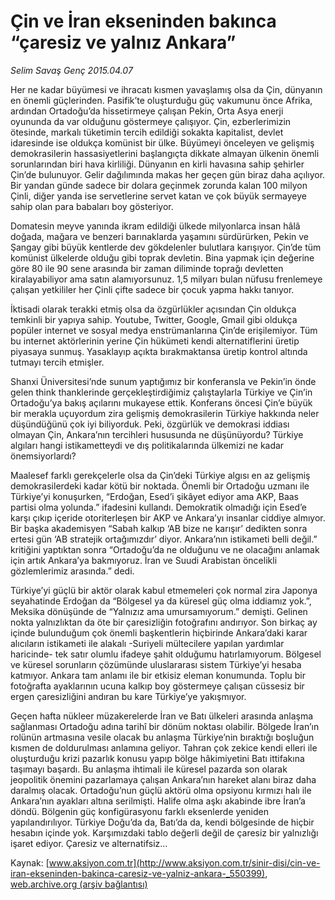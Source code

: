 # Çin ve İran ekseninden bakınca “çaresiz ve yalnız Ankara”

*Selim Savaş Genç 2015.04.07*

<div class="pNewsDetailMainContent" itemprop="articleBody">
 <p>
  Her ne kadar büyümesi ve ihracatı kısmen yavaşlamış olsa da Çin, dünyanın en önemli güçlerinden. Pasifik’te oluşturduğu güç vakumunu önce Afrika, ardından Ortadoğu’da hissetirmeye çalışan Pekin, Orta Asya enerji oyununda da var olduğunu göstermeye çalışıyor. Çin, ezberlerimizin ötesinde, markalı tüketimin tercih edildiği sokakta kapitalist, devlet idaresinde ise oldukça komünist bir ülke. Büyümeyi önceleyen ve gelişmiş demokrasilerin hassasiyetlerini başlangıçta dikkate almayan ülkenin önemli sorunlarından biri hava kirliliği. Dünyanın en kirli havasına sahip şehirler Çin’de bulunuyor. Gelir dağılımında makas her geçen gün biraz daha açılıyor. Bir yandan günde sadece bir dolara geçinmek zorunda kalan 100 milyon Çinli, diğer yanda ise servetlerine servet katan ve çok büyük sermayeye sahip olan para babaları boy gösteriyor.
 </p>
 <p>
  Domatesin meyve yanında ikram edildiği ülkede milyonlarca insan hâlâ doğada, mağara ve benzeri barınaklarda yaşamını sürdürürken, Pekin ve Şangay gibi büyük kentlerde dev gökdelenler bulutlara karışıyor. Çin’de tüm komünist ülkelerde olduğu gibi toprak devletin. Bina yapmak için değerine göre 80 ile 90 sene arasında bir zaman diliminde toprağı devletten kiralayabiliyor ama satın alamıyorsunuz. 1,5 milyarı bulan nüfusu frenlemeye çalışan yetkililer her Çinli çifte sadece bir çocuk yapma hakkı tanıyor.
 </p>
 <p>
  İktisadi olarak terakki etmiş olsa da özgürlükler açısından Çin oldukça temkinli bir yapıya sahip. Youtube, Twitter, Google, Gmail gibi oldukça popüler internet ve sosyal medya enstrümanlarına Çin’de erişilemiyor. Tüm bu internet aktörlerinin yerine Çin hükümeti kendi alternatiflerini üretip piyasaya sunmuş. Yasaklayıp açıkta bırakmaktansa üretip kontrol altında tutmayı tercih etmişler.
 </p>
 <p>
  Shanxi Üniversitesi’nde sunum yaptığımız bir konferansla ve Pekin’in önde gelen think thanklerinde gerçekleştirdiğimiz çalıştaylarla Türkiye ve Çin’in Ortadoğu’ya bakış açılarını mukayese ettik. Konferans öncesi Çin’e büyük bir merakla uçuyordum zira gelişmiş demokrasilerin Türkiye hakkında neler düşündüğünü çok iyi biliyorduk. Peki, özgürlük ve demokrasi iddiası olmayan Çin, Ankara’nın tercihleri hususunda ne düşünüyordu? Türkiye algıları hangi istikametteydi ve dış politikalarında ülkemizi ne kadar önemsiyorlardı?
 </p>
 <p>
  Maalesef farklı gerekçelerle olsa da Çin’deki Türkiye algısı en az gelişmiş demokrasilerdeki kadar kötü bir noktada. Önemli bir Ortadoğu uzmanı ile Türkiye’yi konuşurken, “Erdoğan, Esed’i şikâyet ediyor ama AKP, Baas partisi olma yolunda.” ifadesini kullandı. Demokratik olmadığı için Esed’e karşı çıkıp içeride otoriterleşen bir AKP ve Ankara’yı insanlar ciddiye almıyor. Bir başka akademisyen “Sabah kalkıp ‘AB bize ne karışır’ dedikten sonra ertesi gün ‘AB stratejik ortağımızdır’ diyor. Ankara’nın istikameti belli değil.” kritiğini yaptıktan sonra “Ortadoğu’da ne olduğunu ve ne olacağını anlamak için artık Ankara’ya bakmıyoruz. İran ve Suudi Arabistan öncelikli gözlemlerimiz arasında.” dedi.
 </p>
 <p>
  Türkiye’yi güçlü bir aktör olarak kabul etmemeleri çok normal zira Japonya seyahatinde Erdoğan da “Bölgesel ya da küresel güç olma iddiamız yok.”, Meksika dönüşünde de “Yalnızız ama umursamıyorum.” demişti. Gelinen nokta yalnızlıktan da öte bir çaresizliğin fotoğrafını andırıyor. Son birkaç ay içinde bulunduğum çok önemli başkentlerin hiçbirinde Ankara’daki karar alıcıların istikameti ile alakalı -Suriyeli mültecilere yapılan yardımlar haricinde- tek satır olumlu ifadeye şahit olduğumu hatırlamıyorum. Bölgesel ve küresel sorunların çözümünde uluslararası sistem Türkiye’yi hesaba katmıyor. Ankara tam anlamı ile bir etkisiz eleman konumunda. Toplu bir fotoğrafta ayaklarının ucuna kalkıp boy göstermeye çalışan cüssesiz bir ergen çaresizliğini andıran bu kare Türkiye’ye yakışmıyor.
 </p>
 <p>
  Geçen hafta nükleer müzakerelerde İran ve Batı ülkeleri arasında anlaşma sağlanması Ortadoğu adına tarihî bir dönüm noktası olabilir. Bölgede İran’ın rolünün artmasına vesile olacak bu anlaşma Türkiye’nin bıraktığı boşluğun kısmen de doldurulması anlamına geliyor. Tahran çok zekice kendi elleri ile oluşturduğu krizi pazarlık konusu yapıp bölge hâkimiyetini Batı ittifakına taşımayı başardı. Bu anlaşma ihtimali ile küresel pazarda son olarak jeopolitik önemini pazarlamaya çalışan Ankara’nın hareket alanı biraz daha daralmış olacak. Ortadoğu’nun güçlü aktörü olma opsiyonu kırmızı halı ile Ankara’nın ayakları altına serilmişti. Halife olma aşkı akabinde ibre İran’a döndü. Bölgenin güç konfigürasyonu farklı eksenlerde yeniden yapılandırılıyor. Türkiye Doğu’da da, Batı’da da, kendi bölgesinde de hiçbir hesabın içinde yok. Karşımızdaki tablo değerli değil de çaresiz bir yalnızlığı işaret ediyor. Çaresiz ve alternatifsiz...
 </p>
</div>


Kaynak: [www.aksiyon.com.tr](http://www.aksiyon.com.tr/sinir-disi/cin-ve-iran-ekseninden-bakinca-caresiz-ve-yalniz-ankara-_550399), [web.archive.org (arşiv bağlantısı)](http://web.archive.org/web/20150707141842/http://www.aksiyon.com.tr/sinir-disi/cin-ve-iran-ekseninden-bakinca-caresiz-ve-yalniz-ankara-_550399)

